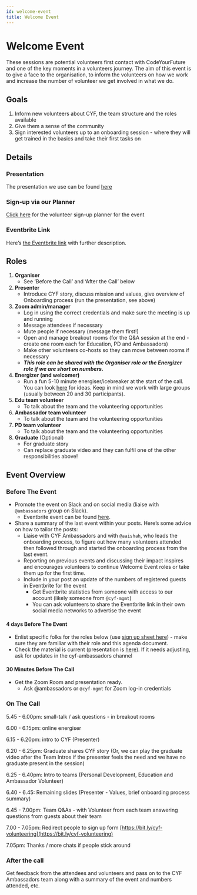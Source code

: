 ```yaml
---
id: welcome-event
title: Welcome Event
---
```


# Welcome Event

These sessions are potential volunteers first contact with CodeYourFuture and one of the key moments in a volunteers journey. The aim of this event is to give a face to the organisation, to inform the volunteers on how we work and increase the number of volunteer we get involved in what we do.

## Goals

1. Inform new volunteers about CYF, the team structure and the roles available
2. Give them a sense of the community
3. Sign interested volunteers up to an onboarding session - where they will get trained in the basics and take their first tasks on

## Details

### Presentation

The presentation we use can be found [here](https://docs.google.com/presentation/d/1aXYe1iguIp-xUaDM0qw7QNs5p12ocigxmbi2Za_gHhE/edit#slide=id.g720190f409_2_1)

### Sign-up via our Planner

[Click here](https://classplanner.codeyourfuture.io/TmmK6BZkSkuXCprGcmOa8Q/Remote%20Volunteers%20Event/coursecalendar) for the volunteer sign-up planner for the event

### Eventbrite Link

Here’s [the Eventbrite link](https://www.eventbrite.co.uk/e/volunteer-with-codeyourfuture-find-out-more-tickets-104630296032?aff=ebdsoporgprofile) with further description.

## Roles

1. **Organiser**
   * See ‘Before the Call’ and ‘After the Call’ below
2. **Presenter**
   * Introduce CYF story, discuss mission and values, give overview of Onboarding process \(run the presentation, see above\)
3. **Zoom admin/manager**
   * Log in using the correct credentials and make sure the meeting is up and running
   * Message attendees if necessary
   * Mute people if necessary \(message them first!\)
   * Open and manage breakout rooms \(for the Q&A session at the end - create one room each for Education, PD and Ambassadors\)
   * Make other volunteers co-hosts so they can move between rooms if necessary
   * _**This role can be shared with the Organiser role or the Energizer role if we are short on numbers.**_
4. **Energizer \(and welcomer\)**
   * Run a fun 5-10 minute energiser/icebreaker at the start of the call. You can look [here](https://docs.codeyourfuture.io/teams/ambassadors/energisers-and-icebreakers) for ideas. Keep in mind we work with large groups \(usually between 20 and 30 participants\).
5. **Edu team volunteer**
   * To talk about the team and the volunteering opportunities 
6. **Ambassador team volunteer**
   * To talk about the team and the volunteering opportunities 
7. **PD team volunteer**
   * To talk about the team and the volunteering opportunities 
8. **Graduate** \(Optional\)
   * For graduate story
   * Can replace graduate video and they can fulfil one of the other responsibilities above!

## Event Overview

### Before The Event

* Promote the event on Slack and on social media \(liaise with `@ambassadors` group on Slack\).
  * Eventbrite event can be found [here](https://www.eventbrite.co.uk/e/volunteer-with-codeyourfuture-find-out-more-tickets-104630296032).
* Share a summary of the last event within your posts. Here’s some advice on how to tailor the posts:
  * Liaise with CYF Ambassadors and with `@aaishah`, who leads the onboarding process, to figure out how many volunteers attended then followed through and started the onboarding process from the last event.
  * Reporting on previous events and discussing their impact inspires and encourages volunteers to continue Welcome Event roles or take them up for the first time.
  * Include in your post an update of the numbers of registered guests in Eventbrite for the event
    * Get Eventbrite statistics from someone with access to our account \(likely someone from `@cyf-mgmt`\)
    * You can ask volunteers to share the Eventbrite link in their own social media networks to advertise the event

#### 4 days Before The Event

* Enlist specific folks for the roles below \(use [sign up sheet here](https://docs.google.com/spreadsheets/d/1rCLQlLzybu2A19Lxehhk7uV8GnUHicIhRfloSqawN4g/edit)\) - make sure they are familiar with their role and this agenda document.
* Check the material is current \(presentation is [here](https://docs.google.com/presentation/u/1/d/1aXYe1iguIp-xUaDM0qw7QNs5p12ocigxmbi2Za_gHhE/edit#slide=id.g720190f409_2_1)\). If it needs adjusting, ask for updates in the cyf-ambassadors channel

#### 30 Minutes Before The Call

* Get the Zoom Room and presentation ready.
  * Ask @ambassadors or `@cyf-mgmt` for Zoom log-in credentials

### On The Call

5.45 - 6.00pm: small-talk / ask questions - in breakout rooms

6.00 - 6.15pm: online energiser

6.15 - 6.20pm: intro to CYF \(Presenter\)

6.20 - 6.25pm: Graduate shares CYF story \(Or, we can play the graduate video after the Team Intros if the presenter feels the need and we have no graduate present in the session\)

6.25 - 6.40pm: Intro to teams \(Personal Development, Education and Ambassador Volunteer\)

6.40 - 6.45: Remaining slides \(Presenter - Values, brief onboarding process summary\)

6.45 - 7.00pm: Team Q&As - with Volunteer from each team answering questions from guests about their team

7.00 - 7.05pm: Redirect people to sign up form [https://bit.ly/cyf-volunteering](https://bit.ly/cyf-volunteering)

7.05pm: Thanks / more chats if people stick around

### After the call

Get feedback from the attendees and volunteers and pass on to the CYF Ambassadors team along with a summary of the event and numbers attended, etc.

